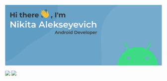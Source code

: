 ![alt text](assets/bg.svg "Title")

![](http://github-profile-summary-cards.vercel.app/api/cards/stats?username=murlod1n&theme=github_dark)
![](http://github-profile-summary-cards.vercel.app/api/cards/repos-per-language?username=murlod1n&theme=github_dark)
  
  



